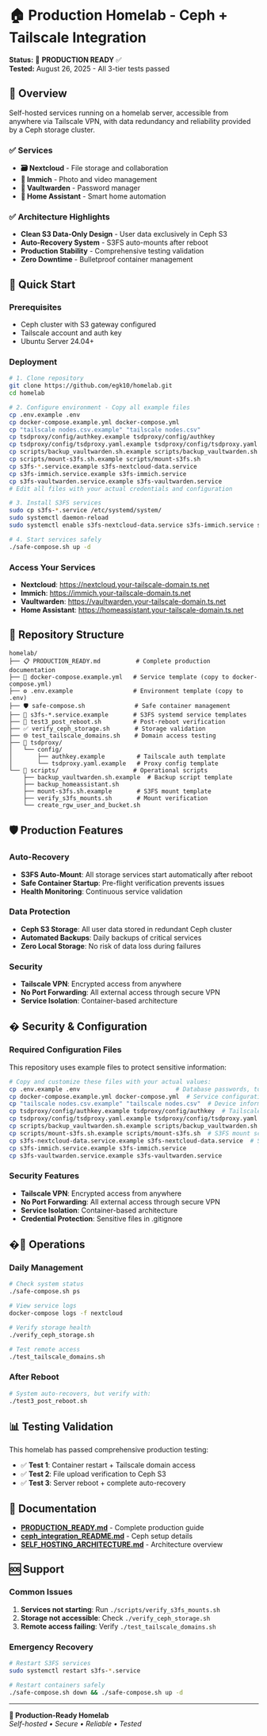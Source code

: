 # 🏠 Production Homelab - Ceph + Tailscale Integration

**Status:** 🚀 **PRODUCTION READY** ✅  
**Tested:** August 26, 2025 - All 3-tier tests passed  

## 🎯 Overview

Self-hosted services running on a homelab server, accessible from anywhere via Tailscale VPN, with data redundancy and reliability provided by a Ceph storage cluster.

### ✅ Services
- **🗃️ Nextcloud** - File storage and collaboration  
- **📸 Immich** - Photo and video management
- **🔐 Vaultwarden** - Password manager
- **🏡 Home Assistant** - Smart home automation

### ✅ Architecture Highlights
- **Clean S3 Data-Only Design** - User data exclusively in Ceph S3
- **Auto-Recovery System** - S3FS auto-mounts after reboot
- **Production Stability** - Comprehensive testing validation
- **Zero Downtime** - Bulletproof container management

## 🚀 Quick Start

### Prerequisites
- Ceph cluster with S3 gateway configured
- Tailscale account and auth key
- Ubuntu Server 24.04+

### Deployment
```bash
# 1. Clone repository
git clone https://github.com/egk10/homelab.git
cd homelab

# 2. Configure environment - Copy all example files
cp .env.example .env
cp docker-compose.example.yml docker-compose.yml
cp "tailscale nodes.csv.example" "tailscale nodes.csv"
cp tsdproxy/config/authkey.example tsdproxy/config/authkey
cp tsdproxy/config/tsdproxy.yaml.example tsdproxy/config/tsdproxy.yaml
cp scripts/backup_vaultwarden.sh.example scripts/backup_vaultwarden.sh
cp scripts/mount-s3fs.sh.example scripts/mount-s3fs.sh
cp s3fs-*.service.example s3fs-nextcloud-data.service
cp s3fs-immich.service.example s3fs-immich.service  
cp s3fs-vaultwarden.service.example s3fs-vaultwarden.service
# Edit all files with your actual credentials and configuration

# 3. Install S3FS services
sudo cp s3fs-*.service /etc/systemd/system/
sudo systemctl daemon-reload
sudo systemctl enable s3fs-nextcloud-data.service s3fs-immich.service s3fs-vaultwarden.service

# 4. Start services safely
./safe-compose.sh up -d
```

### Access Your Services
- **Nextcloud**: https://nextcloud.your-tailscale-domain.ts.net
- **Immich**: https://immich.your-tailscale-domain.ts.net  
- **Vaultwarden**: https://vaultwarden.your-tailscale-domain.ts.net
- **Home Assistant**: https://homeassistant.your-tailscale-domain.ts.net

## 📁 Repository Structure

```
homelab/
├── 📋 PRODUCTION_READY.md          # Complete production documentation
├── 🐳 docker-compose.example.yml   # Service template (copy to docker-compose.yml)
├── ⚙️ .env.example                 # Environment template (copy to .env)
├── 🛡️ safe-compose.sh              # Safe container management
├── 🔧 s3fs-*.service.example       # S3FS systemd service templates
├── 🧪 test3_post_reboot.sh         # Post-reboot verification
├── ✅ verify_ceph_storage.sh       # Storage validation
├── 🌐 test_tailscale_domains.sh    # Domain access testing
├── 🔧 tsdproxy/
│   └── config/
│       ├── authkey.example         # Tailscale auth template
│       └── tsdproxy.yaml.example   # Proxy config template
└── 📜 scripts/                     # Operational scripts
    ├── backup_vaultwarden.sh.example  # Backup script template
    ├── backup_homeassistant.sh
    ├── mount-s3fs.sh.example       # S3FS mount template
    ├── verify_s3fs_mounts.sh       # Mount verification
    └── create_rgw_user_and_bucket.sh
```

## 🛡️ Production Features

### Auto-Recovery
- **S3FS Auto-Mount**: All storage services start automatically after reboot
- **Safe Container Startup**: Pre-flight verification prevents issues
- **Health Monitoring**: Continuous service validation

### Data Protection  
- **Ceph S3 Storage**: All user data stored in redundant Ceph cluster
- **Automated Backups**: Daily backups of critical services
- **Zero Local Storage**: No risk of data loss during failures

### Security
- **Tailscale VPN**: Encrypted access from anywhere
- **No Port Forwarding**: All external access through secure VPN
- **Service Isolation**: Container-based architecture

## � Security & Configuration

### Required Configuration Files
This repository uses example files to protect sensitive information:

```bash
# Copy and customize these files with your actual values:
cp .env.example .env                           # Database passwords, tokens
cp docker-compose.example.yml docker-compose.yml  # Service configuration  
cp "tailscale nodes.csv.example" "tailscale nodes.csv"  # Device information
cp tsdproxy/config/authkey.example tsdproxy/config/authkey  # Tailscale auth
cp tsdproxy/config/tsdproxy.yaml.example tsdproxy/config/tsdproxy.yaml  # Proxy config
cp scripts/backup_vaultwarden.sh.example scripts/backup_vaultwarden.sh  # Backup script
cp scripts/mount-s3fs.sh.example scripts/mount-s3fs.sh  # S3FS mount script
cp s3fs-nextcloud-data.service.example s3fs-nextcloud-data.service  # Systemd services
cp s3fs-immich.service.example s3fs-immich.service
cp s3fs-vaultwarden.service.example s3fs-vaultwarden.service
```

### Security Features
- **Tailscale VPN**: Encrypted access from anywhere
- **No Port Forwarding**: All external access through secure VPN
- **Service Isolation**: Container-based architecture
- **Credential Protection**: Sensitive files in .gitignore

## �🔄 Operations

### Daily Management
```bash
# Check system status
./safe-compose.sh ps

# View service logs  
docker-compose logs -f nextcloud

# Verify storage health
./verify_ceph_storage.sh

# Test remote access
./test_tailscale_domains.sh
```

### After Reboot
```bash
# System auto-recovers, but verify with:
./test3_post_reboot.sh
```

## 📊 Testing Validation

This homelab has passed comprehensive production testing:

- ✅ **Test 1**: Container restart + Tailscale domain access
- ✅ **Test 2**: File upload verification to Ceph S3  
- ✅ **Test 3**: Server reboot + complete auto-recovery

## 📖 Documentation

- **[PRODUCTION_READY.md](PRODUCTION_READY.md)** - Complete production guide
- **[ceph_integration_README.md](ceph_integration_README.md)** - Ceph setup details
- **[SELF_HOSTING_ARCHITECTURE.md](SELF_HOSTING_ARCHITECTURE.md)** - Architecture overview

## 🆘 Support

### Common Issues
1. **Services not starting**: Run `./scripts/verify_s3fs_mounts.sh`
2. **Storage not accessible**: Check `./verify_ceph_storage.sh`
3. **Remote access failing**: Verify `./test_tailscale_domains.sh`

### Emergency Recovery
```bash
# Restart S3FS services
sudo systemctl restart s3fs-*.service

# Restart containers safely
./safe-compose.sh down && ./safe-compose.sh up -d
```

---

**🎉 Production-Ready Homelab**  
*Self-hosted • Secure • Reliable • Tested*
